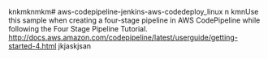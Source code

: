 knkmknmkm# aws-codepipeline-jenkins-aws-codedeploy_linux
n kmnUse this sample when creating a four-stage pipeline in AWS CodePipeline while following the Four Stage Pipeline Tutorial. http://docs.aws.amazon.com/codepipeline/latest/userguide/getting-started-4.html
jkjaskjsan
